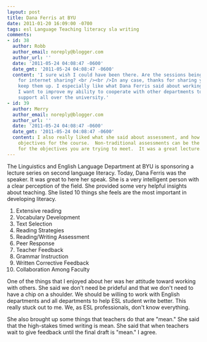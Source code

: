 ```yaml
---
layout: post
title: Dana Ferris at BYU
date: 2011-01-20 16:09:00 -0700
tags: esl Language Teaching literacy sla writing
comments:
- id: 38
  author: Robb
  author_email: noreply@blogger.com
  author_url: ''
  date: '2011-05-24 04:08:47 -0600'
  date_gmt: '2011-05-24 04:08:47 -0600'
  content: 'I sure wish I could have been there. Are the sessions being recording
    for internet sharing? <br /><br />In any case, thanks for sharing your summary;
    keep them up. I especially like what Dana Ferris said about working with others:
    I want to improve my ability to cooperate with other departments to improve ESL
    support all over the university.'
- id: 39
  author: Merry
  author_email: noreply@blogger.com
  author_url: ''
  date: '2011-05-24 04:08:47 -0600'
  date_gmt: '2011-05-24 04:08:47 -0600'
  content: I also really liked what she said about assessment, and how it has to fit
    objectives for the course.  Non-traditional assessments can be the perfect fit
    for the objectives you are trying to meet.  It was a great lecture.
---
```

The Linguistics and English Language Department at BYU is sponsoring a lecture series on second language literacy. Today, Dana Ferris was the speaker. It was great to here her speak. She is a very intelligent person with a clear perception of the field. She provided some very helpful insights about teaching. She listed 10 things she feels are the most important in developing literacy.  

1. Extensive reading
2. Vocabulary Development
3. Text Selection
4. Reading Strategies
5. Reading/Writing Assessment
6. Peer Response
7. Teacher Feedback
8. Grammar Instruction
9. Written Corrective Feedback
10. Collaboration Among Faculty

One of the things that I enjoyed about her was her attitude toward working with others. She said we don't need be prideful and that we don't need to have a chip on a shoulder. We should be willing to work with English departments and all departments to help ESL student write better. This really stuck out to me. We, as ESL professionals, don't know everything.  

She also brought up some things that teachers do that are "mean." She said that the high-stakes timed writing is mean. She said that when teachers wait to give feedback until the final draft is "mean." I agree.
